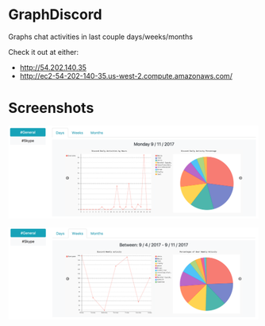 # GraphDiscord
Graphs chat activities in last couple days/weeks/months

Check it out at either:
- http://54.202.140.35
- http://ec2-54-202-140-35.us-west-2.compute.amazonaws.com/

# Screenshots
![Image 1](https://github.com/vinhvu200/GraphDiscord/raw/master/DemoImages/image_1.png "Image 1")

![Image 2](https://github.com/vinhvu200/GraphDiscord/raw/master/DemoImages/image_2.png "Image 2")
